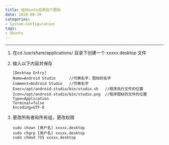 ```yaml
---
title: 给Ubuntu应用加个图标
date: 2020-08-29
categories:
- System-Configuration
tags:
- Ubuntu
---
```


--------

1. 在cd /usr/share/applications/  目录下创建一个 xxxxx.desktop 文件

2. 输入以下内容并保存
   
   ```shell
   [Desktop Entry]
   Name=Android Studio  	//可换名字，图标的名字
   Comment=Android Studio	//可换名字
   Exec=/opt/android-studio/bin/studio.sh 	//程序执行文件的位置
   Icon=/opt/android-studio/bin/studio.png 	//程序图标的文件的位置
   Type=Application
   Terminal=false
   Encoding=UTF-8
   ```

3. 更改所有者和所有组，更改权限
   
   ```
   sudo chown [用户名] xxxxx.desktop
   sudo chgrp [用户名] xxxxx.desktop
   sudo chmod 755 xxxxx.desktop
   ```
   
   

